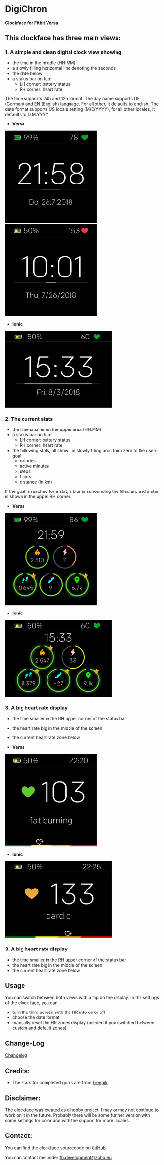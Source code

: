 # DigiChron
**Clockface for Fitbit Versa**

## This clockface has three main views:

### 1. A simple and clean digital clock view showing
- the time in the middle (HH:MM)
- a slowly filling horizontal line denoting the seconds
- the date below
- a status bar on top:
  - LH corner: battery status
  - RH corner: heart rate
  
The time supports 24h and 12h format.
The day name supports DE (German) and EN (English) language. For all other, it defaults to english.
The date format supports US locale setting (M/D/YYYY), for all other locales, it defaults to D.M.YYYY

- **Versa**

![Screen1_NON_US](screenshots/Screen_1-non_US-VERSA.png)
![Screen1_US](screenshots/Screen_1-US-VERSA.png)

- **Ionic**

![Screen1_US](screenshots/Screen_1-US-IONIC.png)

### 2. The current stats
- the time smaller on the upper area (HH:MM)
- a status bar on top:
  - LH corner: battery status
  - RH corner: heart rate
- the following stats, all shown in slowly filling arcs from zero to the users goal
  - calories
  - active minutes
  - steps
  - floors
  - distance (in km)

If the goal is reached for a stat, a blur is surrounding the filled arc and a star is shown in the upper RH corner.

- **Versa**

![Screen2](screenshots/Screen_2-VERSA.png)

- **Ionic**

![Screen2](screenshots/Screen_2-IONIC.png)

### 3. A big heart rate display
- the time smaller in the RH upper corner of the status bar
- the heart rate big in the middle of the screen
- the current heart rate zone below

- **Versa**

![Screen3](screenshots/Screen_3-VERSA.png)

- **Ionic**

![Screen3](screenshots/Screen_3-IONIC.png)

### 3. A big heart rate display
- the time smaller in the RH upper corner of the status bar
- the heart rate big in the middle of the screen
- the current heart rate zone below

## Usage

You can switch between both views with a tap on the display.
In the settings of the clock face, you can
- turn the third screen with the HR info on or off
- choose the date format
- manually reset the HR zones display (needed if you switched between custom and default zones)

## Change-Log

[Changelog](./CHANGELOG.md)

## Credits:

- The stars for completed goals are from [Freepik](https://www.freepik.com/free-vector/colorful-star-icons_787040.htm)

## Disclaimer:

The clockface was created as a hobby project.
I may or may not continue to work on it in the future.
Probably there will be some further version with some settings for color and with the support for more locales.

## Contact:

You can find the clockface sourcecode on [GitHub](https://github.com/tanstaaflFH/DigiChron)

You can contact me under [fh.development@zoho.eu](mailto://fh.development@zoho.eu)

